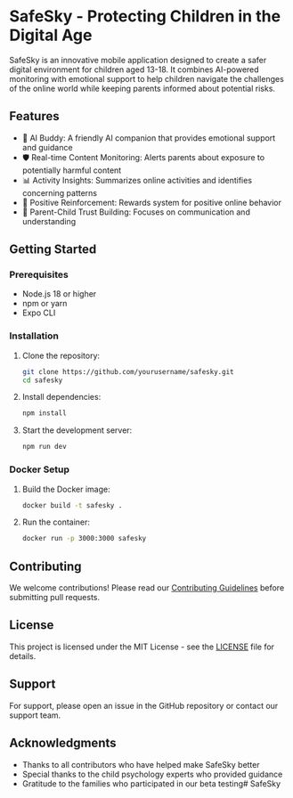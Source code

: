 # SafeSky - Protecting Children in the Digital Age

SafeSky is an innovative mobile application designed to create a safer digital environment for children aged 13-18. It combines AI-powered monitoring with emotional support to help children navigate the challenges of the online world while keeping parents informed about potential risks.

## Features

- 🤖 AI Buddy: A friendly AI companion that provides emotional support and guidance
- 🛡️ Real-time Content Monitoring: Alerts parents about exposure to potentially harmful content
- 📊 Activity Insights: Summarizes online activities and identifies concerning patterns
- 🎯 Positive Reinforcement: Rewards system for positive online behavior
- 🤝 Parent-Child Trust Building: Focuses on communication and understanding

## Getting Started

### Prerequisites

- Node.js 18 or higher
- npm or yarn
- Expo CLI

### Installation

1. Clone the repository:
   ```bash
   git clone https://github.com/yourusername/safesky.git
   cd safesky
   ```

2. Install dependencies:
   ```bash
   npm install
   ```

3. Start the development server:
   ```bash
   npm run dev
   ```

### Docker Setup

1. Build the Docker image:
   ```bash
   docker build -t safesky .
   ```

2. Run the container:
   ```bash
   docker run -p 3000:3000 safesky
   ```

## Contributing

We welcome contributions! Please read our [Contributing Guidelines](CONTRIBUTING.md) before submitting pull requests.

## License

This project is licensed under the MIT License - see the [LICENSE](LICENSE) file for details.

## Support

For support, please open an issue in the GitHub repository or contact our support team.

## Acknowledgments

- Thanks to all contributors who have helped make SafeSky better
- Special thanks to the child psychology experts who provided guidance
- Gratitude to the families who participated in our beta testing# SafeSky
